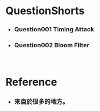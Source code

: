 QuestionShorts
=====
* ### Question001 Timing Attack
* ### Question002 Bloom Filter
<br />

Reference
=====
* ### 來自於很多的地方。
<br />
